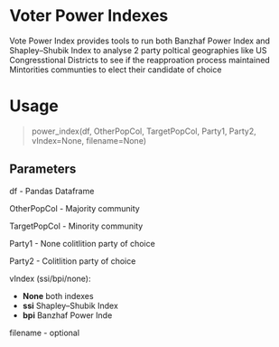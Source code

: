 Voter Power Indexes
======

Vote Power Index provides tools to run both Banzhaf Power Index and Shapley–Shubik Index to analyse 2 party poltical geographies like US Congresstional Districts to see if the reapproation process maintained Mintorities communties to elect their candidate of choice

# Usage
> power_index(df, OtherPopCol, TargetPopCol, Party1, Party2, vIndex=None, filename=None)

## Parameters 

df - Pandas Dataframe

OtherPopCol - Majority community 

TargetPopCol - Minority community

Party1 - None colitlition party of choice

Party2 - Colitlition party of choice

vIndex (ssi/bpi/none): 
- **None** both indexes 
- **ssi** Shapley–Shubik Index
- **bpi** Banzhaf Power Inde

filename - optional